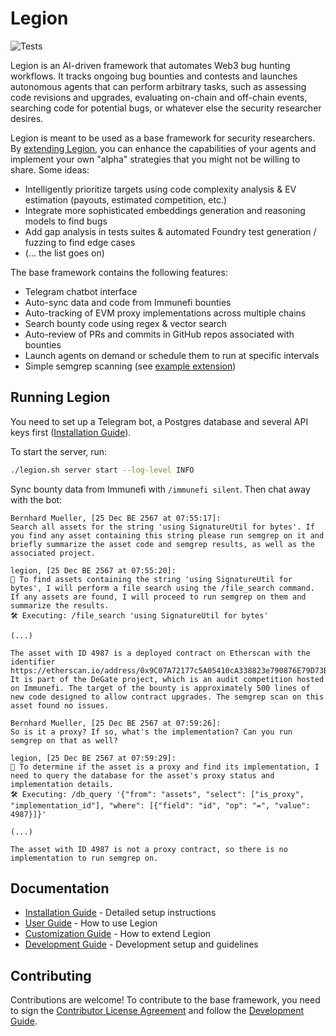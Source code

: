 # Legion

![Tests](https://github.com/muellerberndt/Legion/actions/workflows/tests.yml/badge.svg)

Legion is an AI-driven framework that automates Web3 bug hunting workflows. It tracks ongoing bug bounties and contests and launches autonomous agents that can perform arbitrary tasks, such as assessing code revisions and upgrades, evaluating on-chain and off-chain events, searching code for potential bugs, or whatever else the security researcher desires. 

Legion is meant to be used as a base framework for security researchers. By [extending Legion](docs/customization.md), you can enhance the capabilities of your agents and implement your own "alpha" strategies that you might not be willing to share. Some ideas:

- Intelligently prioritize targets using code complexity analysis & EV estimation (payouts, estimated competition, etc.)
- Integrate more sophisticated embeddings generation and reasoning models to find bugs
- Add gap analysis in tests suites & automated Foundry test generation / fuzzing to find edge cases
- (... the list goes on)

The base framework contains the following features:

- Telegram chatbot interface
- Auto-sync data and code from Immunefi bounties
- Auto-tracking of EVM proxy implementations across multiple chains
- Search bounty code using regex & vector search
- Auto-review of PRs and commits in GitHub repos associated with bounties
- Launch agents on demand or schedule them to run at specific intervals
- Simple semgrep scanning (see [example extension](extensions/examples/simple_semgrep.py))

## Running Legion

You need to set up a Telegram bot, a Postgres database and several API keys first ([Installation Guide](docs/installation.md)).

To start the server, run:

```bash
./legion.sh server start --log-level INFO
```

Sync bounty data from Immunefi with `/immunefi silent`. Then chat away with the bot:

```
Bernhard Mueller, [25 Dec BE 2567 at 07:55:17]:
Search all assets for the string 'using SignatureUtil for bytes'. If you find any asset containing this string please run semgrep on it and briefly summarize the asset code and semgrep results, as well as the associated project.

legion, [25 Dec BE 2567 at 07:55:20]:
🤔 To find assets containing the string 'using SignatureUtil for bytes', I will perform a file search using the /file_search command. If any assets are found, I will proceed to run semgrep on them and summarize the results.
🛠️ Executing: /file_search 'using SignatureUtil for bytes'

(...)

The asset with ID 4987 is a deployed contract on Etherscan with the identifier https://etherscan.io/address/0x9C07A72177c5A05410cA338823e790876E79D73B. It is part of the DeGate project, which is an audit competition hosted on Immunefi. The target of the bounty is approximately 500 lines of new code designed to allow contract upgrades. The semgrep scan on this asset found no issues.

Bernhard Mueller, [25 Dec BE 2567 at 07:59:26]:
So is it a proxy? If so, what's the implementation? Can you run semgrep on that as well?

legion, [25 Dec BE 2567 at 07:59:29]:
🤔 To determine if the asset is a proxy and find its implementation, I need to query the database for the asset's proxy status and implementation details.
🛠️ Executing: /db_query '{"from": "assets", "select": ["is_proxy", "implementation_id"], "where": [{"field": "id", "op": "=", "value": 4987}]}'

(...)

The asset with ID 4987 is not a proxy contract, so there is no implementation to run semgrep on.
```

## Documentation

- [Installation Guide](docs/installation.md) - Detailed setup instructions
- [User Guide](docs/user_guide.md) - How to use Legion
- [Customization Guide](docs/customization.md) - How to extend Legion
- [Development Guide](docs/development.md) - Development setup and guidelines

## Contributing

Contributions are welcome! To contribute to the base framework, you need to sign the [Contributor License Agreement](https://cla-assistant.io/muellerberndt/legion) and follow the [Development Guide](docs/development.md).

 

